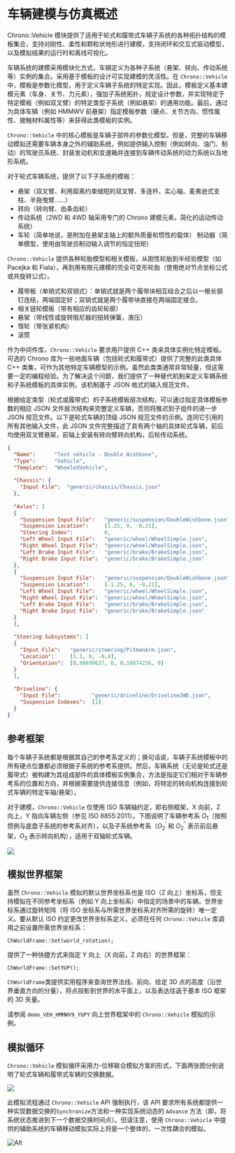# 车辆建模与仿真概述

Chrono::Vehicle 模块提供了适用于轮式和履带式车辆子系统的各种拓扑结构的模板集合，支持对刚性、柔性和颗粒状地形进行建模，支持闭环和交互式驱动模型，以及模拟结果的运行时和离线可视化。

车辆系统的建模采用模块化方式，车辆定义为各种子系统（悬架、转向、传动系统等）实例的集合。采用基于模板的设计可实现建模的灵活性。在 `Chrono::Vehicle` 中，模板是参数化模型，用于定义车辆子系统的特定实现。因此，模板定义基本建模元素（车身、关节、力元素），强加子系统拓扑，规定设计参数，并实现特定于特定模板（例如双叉臂）的特定类型子系统（例如悬架）的通用功能。最后，通过为具体车辆（例如 HMMWV 前悬架）指定模板参数（硬点、关节方向、惯性属性、接触材料属性等）来获得此类模板的实例。

`Chrono::Vehicle` 中的核心模板是车辆子部件的参数化模型。但是，完整的车辆移动模拟还需要车辆本身之外的辅助系统，例如提供输入控制（例如转向、油门、制动）的驾驶员系统、封装发动机和变速箱并连接到车辆传动系统的动力系统以及地形系统。

对于轮式车辆系统，提供了以下子系统的模板：

- 悬架（双叉臂、利用距离约束缩短的双叉臂、多连杆、实心轴、麦弗逊式支柱、半拖曳臂……）
- 转向（转向臂、齿条齿轮）
- 传动系统（2WD 和 4WD 轴采用专门的 Chrono 建模元素，简化的运动传动系统）
- 车轮（简单地说，是附加在悬架主轴上的额外质量和惯性的载体）
制动器（简单模型，使用由驾驶员制动输入调节的恒定扭矩）

`Chrono::Vehicle` 提供各种轮胎模型和相关模板，从刚性轮胎到半经验模型（如 Pacejka 和 Fiala），再到用有限元建模的完全可变形轮胎（使用绝对节点坐标公式或共旋转公式）。

- 履带板（单销式和双销式）：单销式就是两个履带块相互结合之后以一根长钢钉连结，两端固定好；双销式就是两个履带块直接在两端固定接合。
- 相关链轮模板（带有相应的齿轮轮廓）
- 悬架（带线性或旋转阻尼器的扭转弹簧，液压）
- 惰轮（带张紧机构）
- 滚筒

作为中间件库，`Chrono::Vehicle` 要求用户提供 C++ 类来具体实例化特定模板。可选的 Chrono 库为一些地面车辆（包括轮式和履带式）提供了完整的此类具体 C++ 类集，可作为其他特定车辆模型的示例。虽然此类类通常非常轻量，但这需要一定的编程经验。为了解决这个问题，我们提供了一种替代机制来定义车辆系统和子系统模板的具体实例，该机制基于 JSON 格式的输入规范文件。

根据给定类型（轮式或履带式）的子系统模板层次结构，可以通过指定具体模板参数的相应 JSON 文件层次结构来完整定义车辆，否则将推迟到子组件的进一步 JSON 规范文件。以下是轮式车辆的顶级 JSON 规范文件的示例。连同它引用的所有其他输入文件，此 JSON 文件完整描述了具有两个轴的具体轮式车辆，前后均使用双叉臂悬架，前轴上安装有转向臂转向机构，后轮传动系统。

```json
{
  "Name":      "Test vehicle - Double Wishbone",
  "Type":      "Vehicle",
  "Template":  "WheeledVehicle",
 
  "Chassis": {
    "Input File":  "generic/chassis/Chassis.json"
  },
  
  "Axles": [
  {
    "Suspension Input File":   "generic/suspension/DoubleWishbone.json",
    "Suspension Location":     [1.25, 0, -0.21],
    "Steering Index":          0,
    "Left Wheel Input File":   "generic/wheel/WheelSimple.json",
    "Right Wheel Input File":  "generic/wheel/WheelSimple.json",
    "Left Brake Input File":   "generic/brake/BrakeSimple.json",
    "Right Brake Input File":  "generic/brake/BrakeSimple.json"
  },
  {
    "Suspension Input File":   "generic/suspension/DoubleWishbone.json",
    "Suspension Location":     [-1.25, 0, -0.21],
    "Left Wheel Input File":   "generic/wheel/WheelSimple.json",
    "Right Wheel Input File":  "generic/wheel/WheelSimple.json",
    "Left Brake Input File":   "generic/brake/BrakeSimple.json",
    "Right Brake Input File":  "generic/brake/BrakeSimple.json"
  }
  ],
  
  "Steering Subsystems": [
  {
    "Input File":   "generic/steering/PitmanArm.json",
    "Location":     [1.1, 0, -0.4],
    "Orientation":  [0.98699637, 0, 0.16074256, 0]
  }
  ],
  
  "Driveline": {
    "Input File":          "generic/driveline/Driveline2WD.json",
    "Suspension Indexes":  [1]
  }
}
```

## 参考框架 <span id="reference_frames"></span>
每个车辆子系统都是根据其自己的参考系定义的；换句话说，车辆子系统模板中的所有硬点位置都必须根据子系统的参考系提供。然后，车辆系统（无论是轮式还是履带式）被构建为其组成部件的具体模板实例集合，方法是指定它们相对于车辆参考系的位置和方向，并根据需要提供连接信息（例如，将特定的转向机构连接到轮式车辆的特定车轴/悬架）。

对于建模，`Chrono::Vehicle` 仅使用 ISO 车辆轴约定，即右侧框架，X 向前，Z 向上，Y 指向车辆左侧（参见 ISO 8855:2011）。下图说明了车辆参考系 $O_1$（按照惯例与底盘子系统的参考系对齐），以及子系统参考系（$O_2^'$ 和 $O_2^{''}$ 表示前后悬架，$O_3$ 表示转向机构），适用于双轴轮式车辆。

![](../img/chrono/ISO_frame.png)


## 模拟世界框架
虽然 `Chrono::Vehicle` 模拟的默认世界坐标系也是 ISO（Z 向上）坐标系，但支持模拟在不同参考坐标系（例如 Y 向上坐标系）中指定的场景中的车辆。世界坐标系通过旋转矩阵（将 ISO 坐标系与所需世界坐标系对齐所需的旋转）唯一定义。要从默认 ISO 约定更改世界坐标系定义，必须在任何 `Chrono::Vehicle` 库调用之前设置所需世界坐标系：
```shell script
ChWorldFrame::Set(world_rotation);
```

提供了一种快捷方式来指定 Y 向上（X 向前，Z 向右）的世界框架：

```shell script
ChWorldFrame::SetYUP();
```

`ChWorldFrame`类提供实用程序来查询世界法线、前向、给定 3D 点的高度（沿世界垂直方向的分量），将点投影到世界的水平面上，以及表达往返于基本 ISO 框架的 3D 矢量。

请参阅 `demo_VEH_HMMWV9_YUPY` 向上世界框架中的 `Chrono::Vehicle` 模拟的示例。


## 模拟循环 <span id="simulation_loop"></span>
`Chrono::Vehicle` 模拟循环采用力-位移联合模拟方案的形式，下面两张图分别说明了轮式车辆和履带式车辆的交换数据。

![](../img/chrono/data_flow_wheeled.png)

此模拟流程通过 `Chrono::Vehicle` API 强制执行，该 API 要求所有系统都提供一种实现数据交换的`Synchronize`方法和一种实现系统动态的 `Advance` 方法（即，将系统状态推进到下一个数据交换时间点）。但请注意，使用 `Chrono::Vehicle` 中提供的辅助系统的车辆移动模拟实际上将是一个整体的、一次性耦合的模拟。

![Alt](../img/chrono/simulation_loop.png)
